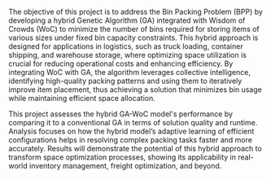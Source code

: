 The objective of this project is to address the Bin Packing Problem (BPP) by developing a hybrid Genetic Algorithm (GA) integrated with Wisdom of Crowds (WoC) to minimize the number of bins required for storing items of various sizes under fixed bin capacity constraints. This hybrid approach is designed for applications in logistics, such as truck loading, container shipping, and warehouse storage, where optimizing space utilization is crucial for reducing operational costs and enhancing efficiency. By integrating WoC with GA, the algorithm leverages collective intelligence, identifying high-quality packing patterns and using them to iteratively improve item placement, thus achieving a solution that minimizes bin usage while maintaining efficient space allocation.

This project assesses the hybrid GA-WoC model's performance by comparing it to a conventional GA in terms of solution quality and runtime. Analysis focuses on how the hybrid model’s adaptive learning of efficient configurations helps in resolving complex packing tasks faster and more accurately. Results will demonstrate the potential of this hybrid approach to transform space optimization processes, showing its applicability in real-world inventory management, freight optimization, and beyond.

